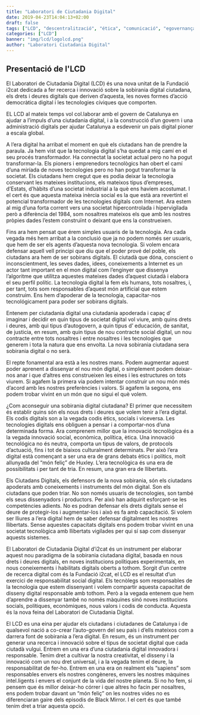 ```yaml
---
title: "Laboratori de Ciutadania Digital"
date: 2019-04-23T14:04:13+02:00
draft: false
tags: ["LCD", "descentralització", "ética", "comunicació", "egovernança"]
categories: ["LCD"]
banner: "img/lcd/logolcd.png"
author: "Laboratori Ciutadania Digital"
---
```


## Presentació de l'LCD

El Laboratori de Ciutadania Digital (LCD) és una nova unitat de la Fundació i2cat dedicada a fer recerca i innovació sobre la sobirania digital ciutadana, els drets i deures digitals que deriven d’aquesta, les noves formes d’acció democràtica digital i les tecnologies cíviques que comporten.

EL LCD al mateix temps vol col.laborar amb el govern de Catalunya en ajudar a l’impuls d’una ciutadania digital, i a la construcció d’un govern i una administració digitals per ajudar Catalunya a esdevenir un país digital pioner a escala global.

A l’era digital ha arribat el moment en què els ciutadans han de prendre la paraula. Ja hem vist que la tecnologia digital s’ha quedat a mig camí en el seu procés transformador. Ha connectat la societat actual pero no ha pogut transformar-la. Els pioners i emprenedors tecnològics han obert el camí d’una miríada de noves tecnologies pero no han pogut transformar la societat.  Els ciutadans hem cregut que es podia deixar la tecnologia conservant les mateixes institucions, els mateixos tipus d’empreses, d’Estats, d’hàbits d’una societat industrial a la què ens havíem acostumat. I el cert és que aquesta mateixa inèrcia social es la que està ara revertint el potencial transformador de les tecnologies digitals com Internet. Ara estem al mig d’una forta corrent vers una societat hipercontrolada i hipervigilada però a diferència del 1984, som nosaltres mateixos els que amb les nostres pròpies dades l’estem construïnt o deixant que ens la construeixen.

Fins ara hem pensat que érem simples usuaris de la tecnologia. Ara cada vegada més hem arribat a la conclusió que ja no podem només ser usuaris, que  hem de ser els agents d’aquesta nova tecnologia. Si volem encara defensar aquell vell principi que diu que el poder prové del poble, els ciutadans ara hem de ser sobirans digitals. El ciutadà que dóna, conscient o inconscientment, les seves dades, idees, coneixements a Internet es un actor tant important  en el mon digital com l’enginyer que dissenya l’algoritme que utilitza aquestes mateixes dades d’aquest ciutadà i elabora el seu perfil polític. La tecnologia digital la fem els humans, tots nosaltres, i, per tant, tots som responsables d’aquest món artificial que estem construim. Ens hem d’apoderar de la tecnologia, capacitar-nos tecnológicament para poder ser sobirans digitals.

Entenem per ciutadania digital una ciutadania apoderada i capaç d’ imaginar i decidir en quin tipus de societat digital vol viure, amb quins drets i deures, amb qui tipus d’autogovern, a quin tipus d’ educación, de sanitat, de justicia, en resum, amb quin tipus de nou contracte social digital, un nou contracte entre tots nosaltres i entre nosaltres i les tecnologies que generem i tota la natura que ens envolta. La nova sobirania ciutadana sera sobirania digital o no serà.

 El repte fonamental ara està a les nostres mans. Podem augmentar aquest poder aprenent a dissenyar el nou món digital, o simplement podem deixar-nos anar i que d’altres ens construeixen les eines i les estructures on tots viurem. Si agafem la primera via podem intentar construir un nou món més d’acord amb les nostres preferències i valors. Si agafem la segona, ens podem trobar vivint en un món que no sigui el què volem. 
 
¿Com aconseguir una sobirania digital ciutadana? El primer que necessitem és establir quins són els nous drets i deures que volem tenir a l’era digital. Els codis digitals son a la vegada codis ètics,  socials i viceversa. Les tecnologies digitals ens obliguen a pensar i a comportar-nos d’una determinada forma. Ara comprenem millor que la innovació tecnològica és a la vegada innovació social, econòmica, política, ètica. Una innovació tecnológica no és neutra, comporta un tipus de valors, de protocols d’actuació, fins i tot de biaixos culturalment determinats. Per això l’era digital està començant a ser una era de grans debats ètics i polítics, molt allunyada del “món feliç” de Huxley.   L’era tecnològica és una era de possibilitats i per tant de tria. En resum, una gran era de llibertats.

Els Ciutadans Digitals, els defensors de la nova sobirania, són els ciutadans apoderats amb coneixements i instruments del món digital. Son els ciutadans que poden triar.  No son només usuaris de tecnologies, son també els seus dissenyadors  i productors. Per això han adquirit esforçant-se les competències adients. No es podran defensar els drets digitals sense el deure de protegir-los i augmentar-los i això es fa amb capacitació. Si volem ser lliures a l’era digital hem de saber defensar digitalment les nostres llibertats. Sense aquestes capacitats digitals ens podem trobar vivint  en una societat tecnològica amb llibertats vigilades per qui sí sap com dissenyar aquests sistemes.

El Laboratori de Ciutadania Digital d’i2cat és un instrument per elaborar aquest nou paradigma de la sobirania ciutadana digital, basada en nous drets i deures digitals, en noves institucions polítiques experimentals, en nous coneixements i habilitats digitals oberts a tothom. Sorgit d’un centre de recerca digital com és la Fundació i2cat, el LCD es el resultat d’un exercici de responsabilitat social digital. Els tecnòlegs som responsables de la tecnologia que estem dissenyant i volem compartir aquesta capacitat de disseny digital responsable amb tothom. Però a la vegada entenem que hem d’aprendre a dissenyar també no només màquines sinó noves institucions  socials, polítiques, econòmiques, nous valors i codis de conducta. Aquesta és la nova feina del Laboratori de Ciutadania Digital.

El  LCD es una eina per ajudar els ciutadans i ciutadanes de Catalunya i de qualsevol nació a co-crear l’auto-govern del seu país i d’ells mateixos com a darrera font de sobirania a l’era digital. En resum, és un instrument per generar una recerca i innovació sobre el tipus de societat digital que cada ciutadà vulgui. Entrem en una era d’una ciutadania digital innovadora i responsable. Tenim dret a cultivar la nostra creativitat, el disseny i la innovació com un nou dret universal, i a la vegada tenim el deure, la responsabilitat de fer-ho. Entrem en una era on realment els “sapiens” som responsables envers els nostres congèneres, envers les nostres màquines intel.ligents i envers el conjunt de la vida del nostre planeta. Si no ho fem, si pensem que és millor deixar-ho córrer i que altres ho facin per nosaltres, ens podem trobar davant un “món feliç” on les nostres vides no es diferenciaran gaire dels episodis de Black Mirror. I el cert és que també tenim dret a triar aquesta opció. 



